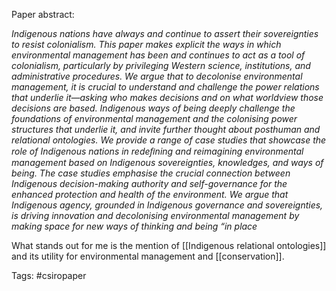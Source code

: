 Paper abstract:

*Indigenous nations have always and continue to assert their sovereignties to resist colonialism. This paper makes explicit the ways in which environmental management has been and continues to act as a tool of colonialism, particularly by privileging Western science, institutions, and administrative procedures. We argue that to decolonise environmental management, it is crucial to understand and challenge the power relations that underlie it—asking who makes decisions and on what worldview those decisions are based. Indigenous ways of being deeply challenge the foundations of environmental management and the colonising power structures that underlie it, and invite further thought about posthuman and relational ontologies. We provide a range of case studies that showcase the role of Indigenous nations in redeﬁning and reimagining environmental management based on Indigenous sovereignties, knowledges, and ways of being. The case studies emphasise the crucial connection between Indigenous decision-making authority and self-governance for the enhanced protection and health of the environment. We argue that Indigenous agency, grounded in Indigenous governance and sovereignties, is driving innovation and decolonising environmental management by making space for new ways of thinking and being “in place*

What stands out for me is the mention of [[Indigenous relational ontologies]] and its utility for environmental management and [[conservation]].

Tags:
#csiropaper
